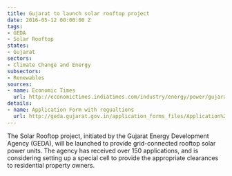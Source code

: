 ```yaml
---
title: Gujarat to launch solar rooftop project
date: 2016-05-12 00:00:00 Z
tags:
- GEDA
- Solar Rooftop
states:
- Gujarat
sectors:
- Climate Change and Energy
subsectors:
- Renewables
sources:
- name: Economic Times
  url: http://economictimes.indiatimes.com/industry/energy/power/gujarat-government-to-kick-start-solar-rooftop-project-for-citizens/articleshow/52183146.cms
details:
- name: Application Form with regualtions
  url: http://geda.gujarat.gov.in/application_forms_files/Application%20form%20for%20registration%20of%20Solar%20Power-Rooftp%20project.pdf
---
```


The Solar Rooftop project, initiated by the Gujarat Energy Development Agency (GEDA), will be launched to provide grid-connected rooftop solar power units. The agency has received over 150 applications, and is considering setting up a special cell to provide the appropriate clearances to residential property owners.
